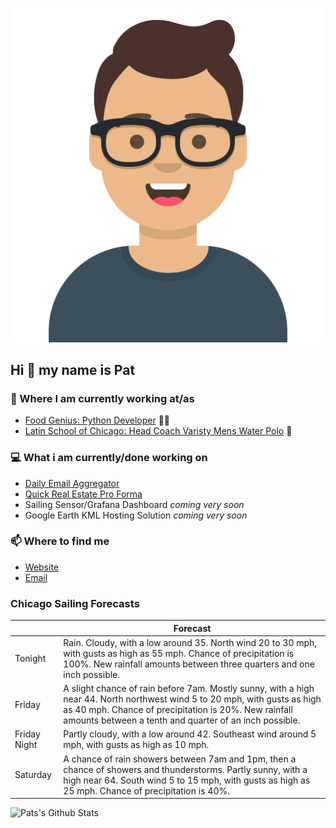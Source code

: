 [![Social banner for p-j-falconer](https://raw.githubusercontent.com/P-J-FALCONER/P-J-FALCONER/master/assets/avataaars.svg)](https://patfalconer.com/)
## Hi :wave: my name is Pat

### 💼 Where I am currently working at/as
- [Food Genius: Python Developer](https://getfoodgenius.com/) 🍔🐍
- [Latin School of Chicago: Head Coach Varisty Mens Water Polo](https://www.latinschool.org/) 🤽


### 💻 What i am currently/done working on
 - [Daily Email Aggregator](https://github.com/P-J-FALCONER/dott_daily_mail)
 - [Quick Real Estate Pro Forma](https://github.com/P-J-FALCONER/henry)
 - Sailing Sensor/Grafana Dashboard *coming very soon*
 - Google Earth KML Hosting Solution *coming very soon*

### 📫 Where to find me
 - [Website](https://patfalconer.com/)
 - [Email](mailto:patrick.j.falconer@gmail.com)


### Chicago Sailing Forecasts
|   | Forecast  |
|---|---|
| Tonight | Rain. Cloudy, with a low around 35. North wind 20 to 30 mph, with gusts as high as 55 mph. Chance of precipitation is 100%. New rainfall amounts between three quarters and one inch possible. |
| Friday | A slight chance of rain before 7am. Mostly sunny, with a high near 44. North northwest wind 5 to 20 mph, with gusts as high as 40 mph. Chance of precipitation is 20%. New rainfall amounts between a tenth and quarter of an inch possible. |
| Friday Night | Partly cloudy, with a low around 42. Southeast wind around 5 mph, with gusts as high as 10 mph. |
| Saturday | A chance of rain showers between 7am and 1pm, then a chance of showers and thunderstorms. Partly sunny, with a high near 64. South wind 5 to 15 mph, with gusts as high as 25 mph. Chance of precipitation is 40%. |

![Pats's Github Stats](https://github-readme-stats.vercel.app/api?username=p-j-falconer&show_icons=true&theme=radical)
